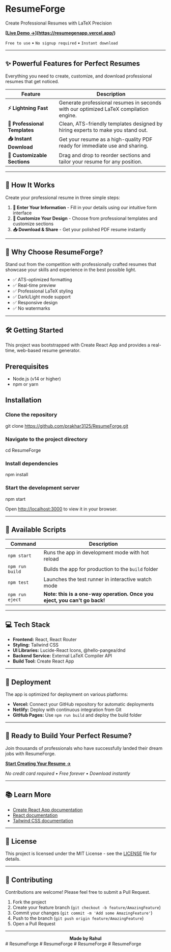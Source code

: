 # ResumeForge

Create Professional Resumes with LaTeX Precision

**[[Live Demo →]([your-demo-link](https://resumegenapp.vercel.app/))](https://resumegenapp.vercel.app/)**  

`Free to use` • `No signup required` • `Instant download`

---

## ✨ Powerful Features for Perfect Resumes

Everything you need to create, customize, and download professional resumes that get noticed.

| Feature | Description |
|---------|-------------|
| **⚡ Lightning Fast** | Generate professional resumes in seconds with our optimized LaTeX compilation engine. |
| **📄 Professional Templates** | Clean, ATS-friendly templates designed by hiring experts to make you stand out. |
| **📥 Instant Download** | Get your resume as a high-quality PDF ready for immediate use and sharing. |
| **🎨 Customizable Sections** | Drag and drop to reorder sections and tailor your resume for any position. |

---

## 🚀 How It Works

Create your professional resume in three simple steps:

1. **📝 Enter Your Information** - Fill in your details using our intuitive form interface
2. **🎨 Customize Your Design** - Choose from professional templates and customize sections
3. **📥 Download & Share** - Get your polished PDF resume instantly

---

## 🤔 Why Choose ResumeForge?

Stand out from the competition with professionally crafted resumes that showcase your skills and experience in the best possible light.

- ✅ ATS-optimized formatting
- ✅ Real-time preview
- ✅ Professional LaTeX styling
- ✅ Dark/Light mode support
- ✅ Responsive design
- ✅ No watermarks


---

## 🛠️ Getting Started

This project was bootstrapped with Create React App and provides a real-time, web-based resume generator.

## Prerequisites

- Node.js (v14 or higher)
- npm or yarn

## Installation

### Clone the repository
git clone https://github.com/prakhar3125/ResumeForge.git

### Navigate to the project directory
cd ResumeForge

### Install dependencies
npm install

### Start the development server
npm start

Open [http://localhost:3000](http://localhost:3000) to view it in your browser.

---

## 📜 Available Scripts

| Command | Description |
|---------|-------------|
| `npm start` | Runs the app in development mode with hot reload |
| `npm run build` | Builds the app for production to the `build` folder |
| `npm test` | Launches the test runner in interactive watch mode |
| `npm run eject` | **Note: this is a one-way operation. Once you eject, you can't go back!** |

---

## 💻 Tech Stack

- **Frontend:** React, React Router
- **Styling:** Tailwind CSS
- **UI Libraries:** Lucide-React Icons, @hello-pangea/dnd
- **Backend Service:** External LaTeX Compiler API
- **Build Tool:** Create React App

---

## 🚀 Deployment

The app is optimized for deployment on various platforms:

- **Vercel:** Connect your GitHub repository for automatic deployments
- **Netlify:** Deploy with continuous integration from Git
- **GitHub Pages:** Use `npm run build` and deploy the build folder

---

## 🎉 Ready to Build Your Perfect Resume?

Join thousands of professionals who have successfully landed their dream jobs with ResumeForge.

**[Start Creating Your Resume →]([your-app-link](https://resumegenapp.vercel.app/))**

*No credit card required • Free forever • Download instantly*

---

## 📚 Learn More

- [Create React App documentation](https://facebook.github.io/create-react-app/docs/getting-started)
- [React documentation](https://reactjs.org/)
- [Tailwind CSS documentation](https://tailwindcss.com/)

---

## 📄 License

This project is licensed under the MIT License - see the [LICENSE](LICENSE) file for details.

---

## 🤝 Contributing

Contributions are welcome! Please feel free to submit a Pull Request.

1. Fork the project
2. Create your feature branch (`git checkout -b feature/AmazingFeature`)
3. Commit your changes (`git commit -m 'Add some AmazingFeature'`)
4. Push to the branch (`git push origin feature/AmazingFeature`)
5. Open a Pull Request

---

<div align="center">
  <strong>Made by Rahul</strong>
</div>
#   R e s u m e F o r g e  
 #   R e s u m e F o r g e  
 #   R e s u m e F o r g e  
 #   R e s u m e F o r g e  
 